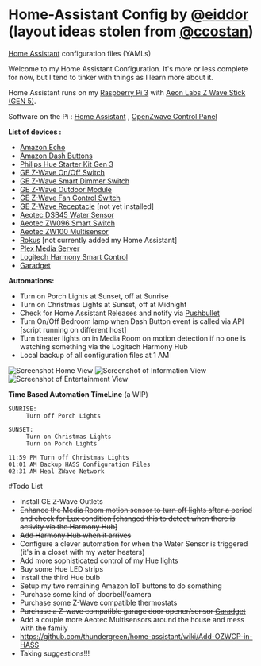 # Home-Assistant Config by [@eiddor](http://www.twitter.com/eiddor) (layout ideas stolen from [@ccostan](http://www.twitter.com/ccostan))
[Home Assistant](https://home-assistant.io/) configuration files (YAMLs)

Welcome to my Home Assistant Configuration.  It's more or less complete for now, but I tend to tinker with things as I learn more about it.

Home Assistant runs on my [Raspberry Pi 3](http://amzn.to/2e3DOBY) with [Aeon Labs Z Wave Stick (GEN 5)](http://amzn.to/2eAiAP0). 

Software on the Pi : [Home Assistant](https://home-assistant.io/) , [OpenZwave Control Panel](https://github.com/OpenZWave/open-zwave-control-panel)

**List of devices :**

* [Amazon Echo](http://amzn.to/2dSVbK4)
* [Amazon Dash Buttons](http://amzn.to/2dPKZhM)
* [Philips Hue Starter Kit Gen 3](http://amzn.com/B01KJYSO68)
* [GE Z-Wave On/Off Switch](http://amzn.com/B0035YRCR2)
* [GE Z-Wave Smart Dimmer Switch](http://amzn.com/B006LQFHN2)
* [GE Z-Wave Outdoor Module](http://amzn.com/B0013V8K3O)
* [GE Z-Wave Fan Control Switch](http://amzn.com/B00PYMGVVQ)
* [GE Z-Wave Receptacle](http://amzn.com/B0013V1SRY) [not yet installed]
* [Aeotec DSB45 Water Sensor](http://amzn.com/B00H3TJ3P4)
* [Aeotec ZW096 Smart Switch](http://amzn.com/B00VQISOCG)
* [Aeotec ZW100 Multisensor](http://amzn.com/B0151Z8ZQY)
* [Rokus](http://amzn.to/2dpn89c) [not currently added my Home Assistant]
* [Plex Media Server](https://www.plex.tv/)
* [Logitech Harmony Smart Control](http://amzn.com/B00BQ5RYI4)
* [Garadget](http://garadget.com)


**Automations:**

* Turn on Porch Lights at Sunset, off at Sunrise 
* Turn on Christmas Lights at Sunset, off at Midnight
* Check for Home Assistant Releases and notify via [Pushbullet](https://www.pushbullet.com/)
* Turn On/Off Bedroom lamp when Dash Button event is called via API [script running on different host]
* Turn theater lights on in Media Room on motion detection if no one is watching something via the Logitech Harmony Hub
* Local backup of all configuration files at 1 AM

![Screenshot Home View](http://i.imgur.com/nYWUbht.png)
![Screenshot of Information View](http://i.imgur.com/Qa9Y5m6.png)
![Screenshot of Entertainment View](http://i.imgur.com/plN6vGW.png)


**Time Based Automation TimeLine** (a WIP)
```
SUNRISE:
     Turn off Porch Lights

SUNSET: 
     Turn on Christmas Lights
     Turn on Porch Lights

11:59 PM Turn off Christmas Lights
01:01 AM Backup HASS Configuration Files
02:31 AM Heal ZWave Network
```

#Todo List

* Install GE Z-Wave Outlets
* ~~Enhance the Media Room motion sensor to turn off lights after a period and check for Lux condition [changed this to detect when there is activity via the Harmony Hub]~~
* ~~Add Harmony Hub when it arrives~~
* Configure a clever automation for when the Water Sensor is triggered (it's in a closet with my water heaters)
* Add more sophisticated control of my Hue lights
* Buy some Hue LED strips
* Install the third Hue bulb 
* Setup my two remaining Amazon IoT buttons to do something
* Purchase some kind of doorbell/camera
* Purchase some Z-Wave compatible thermostats
* ~~Purchase a Z-wave compatible garage door opener/sensor [Garadget](http://garadget.com)~~
* Add a couple more Aeotec Multisensors around the house and mess with the family
* https://github.com/thundergreen/home-assistant/wiki/Add-OZWCP-in-HASS
* Taking suggestions!!!
